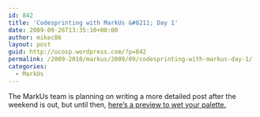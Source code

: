 ```yaml
---
id: 842
title: 'Codesprinting with MarkUs &#8211; Day 1'
date: 2009-09-26T13:35:10+00:00
author: mikec86
layout: post
guid: http://ucosp.wordpress.com/?p=842
permalink: /2009-2010/markus/2009/09/codesprinting-with-markus-day-1/
categories:
  - MarkUs
---
```

The MarkUs team is planning on writing a more detailed post after the weekend is out, but until then, [here&#8217;s a preview to wet your palette.](http://blog.markusproject.org/?p=331)